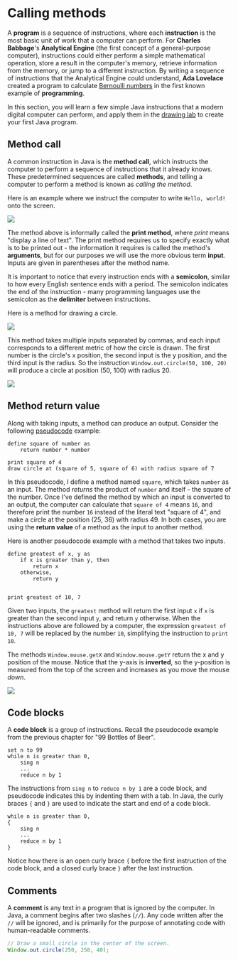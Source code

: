 # Calling methods

A **program** is a sequence of instructions, where each **instruction** is the most basic unit of work that a computer can perform. For **Charles Babbage**'s **Analytical Engine** (the first concept of a general-purpose computer), instructions could either perform a simple mathematical operation, store a result in the computer's memory, retrieve information from the memory, or jump to a different instruction. By writing a sequence of instructions that the Analytical Engine could understand, **Ada Lovelace** created a program to calculate [Bernoulli numbers](https://en.wikipedia.org/wiki/Bernoulli_number) in the first known example of **programming**.

In this section, you will learn a few simple Java instructions that a modern digital computer can perform, and apply them in the [drawing lab](java/drawing) to create your first Java program.

## Method call

A common instruction in Java is the **method call**, which instructs the computer to perform a sequence of instructions that it already knows. These predetermined sequences are called **methods**, and telling a computer to perform a method is known as *calling the method*.

Here is an example where we instruct the computer to write `Hello, world!` onto the screen.

![](java/diagram/method-print.png)

The method above is informally called the **print method**, where *print* means "display a line of text". The print method requires us to specify exactly what is to be printed out - the information it requires is called the method's **arguments**, but for our purposes we will use the more obvious term **input**. Inputs are given in parentheses after the method name.

It is important to notice that every instruction ends with a **semicolon**, similar to how every English sentence ends with a period. The semicolon indicates the end of the instruction - many programming languages use the semicolon as the **delimiter** between instructions.

Here is a method for drawing a circle.

![](java/diagram/methods.png)

This method takes multiple inputs separated by commas, and each input corresponds to a different metric of how the circle is drawn. The first number is the circle's x position, the second input is the y position, and the third input is the radius. So the instruction `Window.out.circle(50, 100, 20)` will produce a circle at position (50, 100) with radius 20.

![](java/diagram/method-inputs.png)

## Method return value

Along with taking inputs, a method can produce an output. Consider the following [pseudocode](cs/thinking) example:

```
define square of number as
	return number * number

print square of 4
draw circle at (square of 5, square of 6) with radius square of 7
```

In this pseudocode, I define a method named `square`, which takes `number` as an input. The method *returns* the product of `number` and itself - the square of the number. Once I've defined the method by which an input is converted to an output, the computer can calculate that `square of 4` means `16`, and therefore print the number `16` instead of the literal text "square of 4", and make a circle at the position (25, 36) with radius 49. In both cases, you are using the **return value** of a method as the input to another method.

Here is another pseudocode example with a method that takes two inputs.

```
define greatest of x, y as
	if x is greater than y, then
		return x
	otherwise,
		return y


print greatest of 10, 7
```

Given two inputs, the `greatest` method will return the first input `x` if `x` is greater than the second input `y`, and return `y` otherwise. When the instructions above are followed by a computer, the expression `greatest of 10, 7` will be replaced by the number `10`, simplifying the instruction to `print 10`.

The methods `Window.mouse.getX` and `Window.mouse.getY` return the x and y position of the mouse. Notice that the y-axis is **inverted**, so the y-position is measured from the top of the screen and increases as you move the mouse *down*.

![](java/diagram/window-mouse.png)

## Code blocks

A **code block** is a group of instructions. Recall the pseudocode example from the previous chapter for "99 Bottles of Beer".
```
set n to 99
while n is greater than 0,
    sing n
    ...
    reduce n by 1
```

The instructions from `sing n` to `reduce n by 1` are a code block, and pseudocode indicates this by indenting them with a tab. In Java, the curly braces `{` and `}` are used to indicate the start and end of a code block.

```
while n is greater than 0,
{
    sing n
    ...
    reduce n by 1
}
```

Notice how there is an open curly brace `{` before the first instruction of the code block, and a closed curly brace `}` after the last instruction.

## Comments

A **comment** is any text in a program that is ignored by the computer. In Java, a comment begins after two slashes (`//`). Any code written after the `//` will be ignored, and is primarily for the purpose of annotating code with human-readable comments.

```java
// Draw a small circle in the center of the screen.
Window.out.circle(250, 250, 40);
```  
